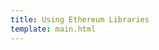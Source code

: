 ```yaml
---
title: Using Ethereum Libraries
template: main.html
---
```

 
<div class='subsection-wrapper'></div>